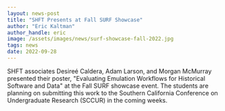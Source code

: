 ```yaml
---
layout: news-post
title: "SHFT Presents at Fall SURF Showcase"
author: "Eric Kaltman"
author_handle: eric
image: /assets/images/news/surf-showcase-fall-2022.jpg
tags: news
date: 2022-09-28
---
```

SHFT associates Desireé Caldera, Adam Larson, and Morgan McMurray presented their poster, "Evaluating Emulation Workflows for Historical Software and Data" at the Fall SURF showcase event. The students are planning on submitting this work to the Southern California Conference on Undergraduate Research (SCCUR) in the coming weeks. 

[Adam Larson]: /pages/team/adam-larson
[Morgan McMurray]: /pages/team/morgan-mcmurray
[Desireé Caldera]: /pages/team/desiree-caldera
